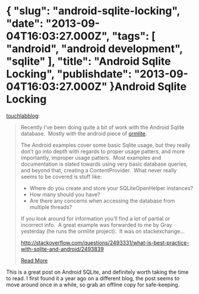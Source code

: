 {
    "slug": "android-sqlite-locking",
    "date": "2013-09-04T16:03:27.000Z",
    "tags": [
        "android",
        "android development",
        "sqlite"
    ],
    "title": "Android Sqlite Locking",
    "publishdate": "2013-09-04T16:03:27.000Z"
}Android Sqlite Locking
======================




<p><a href="http://touchlabblog.tumblr.com/post/24474398246/android-sqlite-locking" class="tumblr_blog" target="_blank">touchlabblog</a>:</p>

<blockquote>
<p>Recently I’ve been doing quite a bit of work with the Android Sqlite database.  Mostly with the android piece of <a href="http://ormlite.sourceforge.net/" target="_blank">ormlite</a>.</p>
<p>The Android examples cover some basic Sqlite usage, but they really don’t go into depth with regards to proper usage patters, and more importantly, improper usage patters.  Most examples and documentation is slated towards using very basic database queries, and beyond that, creating a ContentProvider.  What never really seems to be covered is stuff like:</p>
<ul><li>Where do you create and store your SQLiteOpenHelper instances?</li>
<li>How many should you have?</li>
<li>Are there any concerns when accessing the database from multiple threads?</li>
</ul><p>If you look around for information you’ll find a lot of partial or incorrect info.  A great example was forwarded to me by Gray yesterday (he runs the ormlite project).  It was on stackexchange…</p>
<p><a href="http://stackoverflow.com/questions/2493331/what-is-best-practice-with-sqlite-and-android/2493839" target="_blank"></a><a href="http://stackoverflow.com/questions/2493331/what-is-best-practice-with-sqlite-and-android/2493839" target="_blank">http://stackoverflow.com/questions/2493331/what-is-best-practice-with-sqlite-and-android/2493839</a></p>

<p><a href="http://touchlabblog.tumblr.com/post/24474398246/android-sqlite-locking" target="_blank">Read More</a></p></blockquote>

<p>This is a great post on Android SQLite, and definitely worth taking the time to read. I first found it a year ago on a different blog, the post seems to move around once in a while, so grab an offline copy for safe-keeping.</p>
